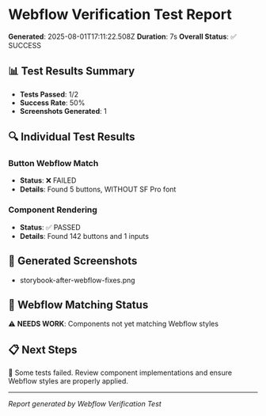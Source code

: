 
# Webflow Verification Test Report

**Generated**: 2025-08-01T17:11:22.508Z
**Duration**: 7s
**Overall Status**: ✅ SUCCESS

## 📊 Test Results Summary

- **Tests Passed**: 1/2
- **Success Rate**: 50%
- **Screenshots Generated**: 1

## 🔍 Individual Test Results


### Button Webflow Match
- **Status**: ❌ FAILED
- **Details**: Found 5 buttons, WITHOUT SF Pro font


### Component Rendering
- **Status**: ✅ PASSED
- **Details**: Found 142 buttons and 1 inputs


## 📸 Generated Screenshots

- storybook-after-webflow-fixes.png

## 🎯 Webflow Matching Status

⚠️ **NEEDS WORK**: Components not yet matching Webflow styles

## 📋 Next Steps

🔧 Some tests failed. Review component implementations and ensure Webflow styles are properly applied.

---
*Report generated by Webflow Verification Test*
